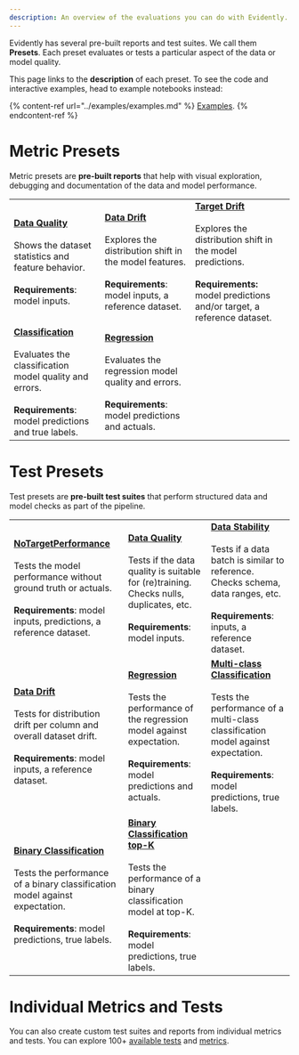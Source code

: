 ```yaml
---
description: An overview of the evaluations you can do with Evidently. 
---
```


Evidently has several pre-built reports and test suites. We call them **Presets**. Each preset evaluates or tests a particular aspect of the data or model quality. 

This page links to the **description** of each preset. To see the code and interactive examples, head to example notebooks instead:

{% content-ref url="../examples/examples.md" %}
[Examples](../examples/examples.md). 
{% endcontent-ref %}

# Metric Presets

Metric presets are **pre-built reports** that help with visual exploration, debugging and documentation of the data and model performance.

|         |                                                        |   |
| ------- | ------------------------------------------------------ | - |
| [**Data Quality**](data-quality.md)<br><br>Shows the dataset statistics and feature behavior. <br><br> **Requirements**: model inputs. | [**Data Drift**](data-drift.md)<br><br>Explores the distribution shift in the model features. <br><br>**Requirements**: model inputs, a reference dataset. | [**Target Drift**](target-drift.md)<br><br>Explores the distribution shift in the model predictions. <br><br>**Requirements:** model predictions and/or target, a reference dataset. |
| [**Classification**](class-performance.md)<br><br>Evaluates the classification model quality and errors. <br><br>**Requirements**: model predictions and true labels. | [**Regression**](reg-performance.md)<br><br>Evaluates the regression model quality and errors. <br><br>**Requirements**: model predictions and actuals. |  |

# Test Presets

Test presets are **pre-built test suites** that perform structured data and model checks as part of the pipeline.

|         |                                                        |   |
| ------- | ------------------------------------------------------ | - |
| [**NoTargetPerformance**](no-target-performance.md)<br><br>Tests the model performance without ground truth or actuals. <br><br> **Requirements**: model inputs, predictions, a reference dataset. | [**Data Quality**](data-quality.md#data-quality-test-suite)<br><br>Tests if the data quality is suitable for (re)training. Checks nulls, duplicates, etc. <br><br> **Requirements**: model inputs. | [**Data Stability**](data-quality.md#data-stability-test-suite)<br><br>Tests if a data batch is similar to reference. Checks schema, data ranges, etc.  <br><br>**Requirements**: inputs, a reference dataset. |
| [**Data Drift**](data-drift.md#data-drift-test-suite)<br><br>Tests for distribution drift per column and overall dataset drift. <br><br>**Requirements**: model inputs, a reference dataset. | [**Regression**](reg-performance.md#regression-performance-test-suite) <br><br>Tests the performance of the regression model against expectation. <br><br>**Requirements**: model predictions and actuals. | [**Multi-class Classification**](class-performance.md#classification-performance-test-suite)<br><br>Tests the performance of a multi-class classification model against expectation. <br><br>**Requirements**: model predictions, true labels.|
| [**Binary Classification**](class-performance.md#classification-performance-test-suite)<br><br>Tests the performance of a binary classification model against expectation. <br><br>**Requirements**: model predictions, true labels. | [**Binary Classification top-K**](class-performance.md#classification-performance-test-suite) <br><br>Tests the performance of a binary classification model at top-K. <br><br>**Requirements**: model predictions, true labels. |  |


# Individual Metrics and Tests

You can also create custom test suites and reports from individual metrics and tests. You can explore 100+ [available tests](../reference/all-tests.md) and [metrics](../reference/all-metrics.md).
